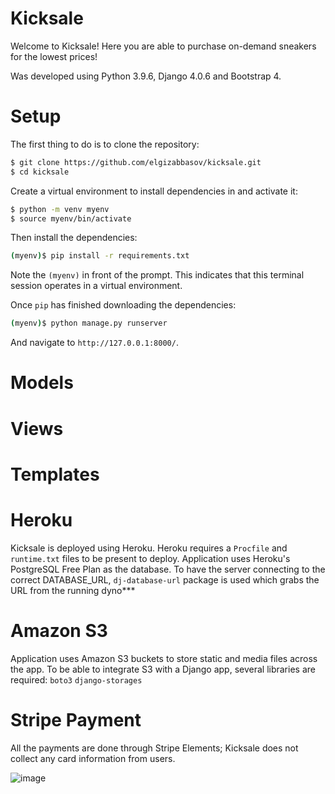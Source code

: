 # Kicksale
Welcome to Kicksale!
Here you are able to purchase on-demand sneakers for the lowest prices!

Was developed using Python 3.9.6, Django 4.0.6 and Bootstrap 4.

# Setup
The first thing to do is to clone the repository:
```sh
$ git clone https://github.com/elgizabbasov/kicksale.git
$ cd kicksale
```

Create a virtual environment to install dependencies in and activate it:

```sh
$ python -m venv myenv
$ source myenv/bin/activate
```

Then install the dependencies:

```sh
(myenv)$ pip install -r requirements.txt
```

Note the `(myenv)` in front of the prompt. This indicates that this terminal
session operates in a virtual environment.

Once `pip` has finished downloading the dependencies:

```sh
(myenv)$ python manage.py runserver
```
And navigate to `http://127.0.0.1:8000/`.

# Models

# Views

# Templates

# Heroku
Kicksale is deployed using Heroku.
Heroku requires a `Procfile` and `runtime.txt` files to be present to deploy.
Application uses Heroku's PostgreSQL Free Plan as the database.
To have the server connecting to the correct DATABASE_URL, `dj-database-url` package is used which grabs the URL from the running dyno***

# Amazon S3
Application uses Amazon S3 buckets to store static and media files across the app.
To be able to integrate S3 with a Django app, several libraries are required:
`boto3`
`django-storages`


# Stripe Payment
All the payments are done through Stripe Elements; Kicksale does not collect any card information from users. 

![image](https://user-images.githubusercontent.com/72108920/179429046-dd680d32-010b-45de-994a-583ca04c7221.png)

